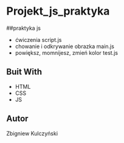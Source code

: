 # Projekt_js_praktyka
##praktyka js
- ćwiczenia script.js
- chowanie i odkrywanie obrazka main.js
- powiększ, momnijesz, zmień kolor test.js

## Buit With
- HTML
- CSS
- JS

## Autor
Zbigniew Kulczyński
